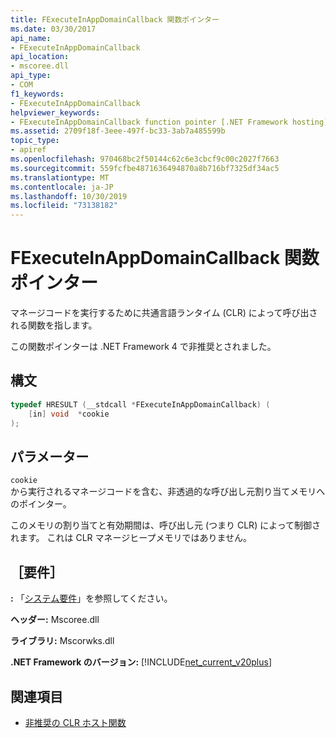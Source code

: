 ```yaml
---
title: FExecuteInAppDomainCallback 関数ポインター
ms.date: 03/30/2017
api_name:
- FExecuteInAppDomainCallback
api_location:
- mscoree.dll
api_type:
- COM
f1_keywords:
- FExecuteInAppDomainCallback
helpviewer_keywords:
- FExecuteInAppDomainCallback function pointer [.NET Framework hosting]
ms.assetid: 2709f18f-3eee-497f-bc33-3ab7a485599b
topic_type:
- apiref
ms.openlocfilehash: 970468bc2f50144c62c6e3cbcf9c00c2027f7663
ms.sourcegitcommit: 559fcfbe4871636494870a8b716bf7325df34ac5
ms.translationtype: MT
ms.contentlocale: ja-JP
ms.lasthandoff: 10/30/2019
ms.locfileid: "73138182"
---
```

# <a name="fexecuteinappdomaincallback-function-pointer"></a>FExecuteInAppDomainCallback 関数ポインター
マネージコードを実行するために共通言語ランタイム (CLR) によって呼び出される関数を指します。  
  
 この関数ポインターは .NET Framework 4 で非推奨とされました。  
  
## <a name="syntax"></a>構文  
  
```cpp  
typedef HRESULT (__stdcall *FExecuteInAppDomainCallback) (  
    [in] void  *cookie  
);  
```  
  
## <a name="parameters"></a>パラメーター  
 `cookie`  
 から実行されるマネージコードを含む、非透過的な呼び出し元割り当てメモリへのポインター。  
  
 このメモリの割り当てと有効期間は、呼び出し元 (つまり CLR) によって制御されます。 これは CLR マネージヒープメモリではありません。  
  
## <a name="requirements"></a>［要件］  
 **:** 「[システム要件](../../../../docs/framework/get-started/system-requirements.md)」を参照してください。  
  
 **ヘッダー:** Mscoree.dll  
  
 **ライブラリ:** Mscorwks.dll  
  
 **.NET Framework のバージョン:** [!INCLUDE[net_current_v20plus](../../../../includes/net-current-v20plus-md.md)]  
  
## <a name="see-also"></a>関連項目

- [非推奨の CLR ホスト関数](../../../../docs/framework/unmanaged-api/hosting/deprecated-clr-hosting-functions.md)
